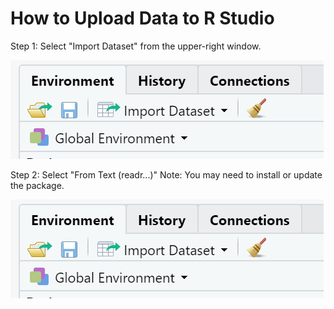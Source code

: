 # How to Upload Data to R Studio

Step 1: Select "Import Dataset" from the upper-right window. 

![](ImportData.png)

Step 2: Select "From Text (readr...)"  Note: You may need to install or update the package. 

![](ImportData.png)



